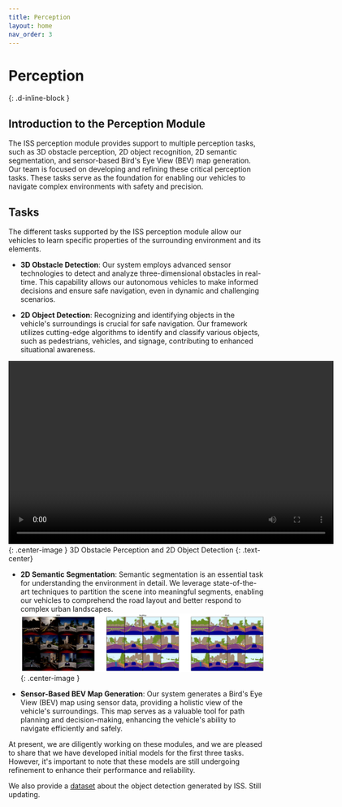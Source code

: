 ```yaml
---
title: Perception
layout: home
nav_order: 3
---
```


# Perception
{: .d-inline-block }

<!-- (WIP)
{: .label .label-blue} -->

## Introduction to the Perception Module

The ISS perception module provides support to multiple perception tasks, such as 3D obstacle perception, 2D object recognition, 2D semantic segmentation, and sensor-based Bird's Eye View (BEV) map generation. 
Our team is focused on developing and refining these critical perception tasks. 
These tasks serve as the foundation for enabling our vehicles to navigate complex environments with safety and precision. 

## Tasks

The different tasks supported by the ISS perception module allow our vehicles to learn specific properties of the surrounding environment and its elements. 

- **3D Obstacle Detection**: Our system employs advanced sensor technologies to detect and analyze three-dimensional obstacles in real-time. This capability allows our autonomous vehicles to make informed decisions and ensure safe navigation, even in dynamic and challenging scenarios.

- **2D Object Detection**: Recognizing and identifying objects in the vehicle's surroundings is crucial for safe navigation. Our framework utilizes cutting-edge algorithms to identify and classify various objects, such as pedestrians, vehicles, and signage, contributing to enhanced situational awareness.
<video width="640" height="360" controls>
  <source src="../../assets/perception/detection_pp_small.mp4" type="video/mp4">
</video>
{: .center-image }
3D Obstacle Perception and 2D Object Detection
{: .text-center}

- **2D Semantic Segmentation**: Semantic segmentation is an essential task for understanding the environment in detail. We leverage state-of-the-art techniques to partition the scene into meaningful segments, enabling our vehicles to comprehend the road layout and better respond to complex urban landscapes.
![ISS Architecture](../../assets/perception/segmentation.png){: .center-image }

- **Sensor-Based BEV Map Generation**: Our system generates a Bird's Eye View (BEV) map using sensor data, providing a holistic view of the vehicle's surroundings. This map serves as a valuable tool for path planning and decision-making, enhancing the vehicle's ability to navigate efficiently and safely.


At present, we are diligently working on these modules, and we are pleased to share that we have developed initial models for the first three tasks. However, it's important to note that these models are still undergoing refinement to enhance their performance and reliability. 

We also provide a [dataset](https://drive.google.com/drive/folders/1EUKrZdwPsxJ3pI6GrOdemPLJKHmy1xi3?usp=drive_link) about the object detection generated by ISS. Still updating.